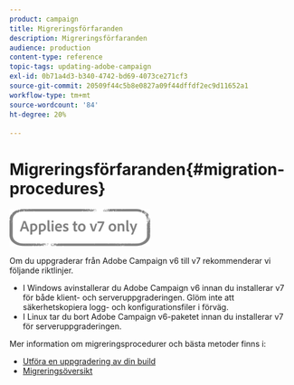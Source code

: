```yaml
---
product: campaign
title: Migreringsförfaranden
description: Migreringsförfaranden
audience: production
content-type: reference
topic-tags: updating-adobe-campaign
exl-id: 0b71a4d3-b340-4742-bd69-4073ce271cf3
source-git-commit: 20509f44c5b8e0827a09f44dffdf2ec9d11652a1
workflow-type: tm+mt
source-wordcount: '84'
ht-degree: 20%

---
```


# Migreringsförfaranden{#migration-procedures}

![](../../assets/v7-only.svg)

Om du uppgraderar från Adobe Campaign v6 till v7 rekommenderar vi följande riktlinjer.

* I Windows avinstallerar du Adobe Campaign v6 innan du installerar v7 för både klient- och serveruppgraderingen. Glöm inte att säkerhetskopiera logg- och konfigurationsfiler i förväg.
* I Linux tar du bort Adobe Campaign v6-paketet innan du installerar v7 för serveruppgraderingen.

Mer information om migreringsprocedurer och bästa metoder finns i:

* [Utföra en uppgradering av din build](https://helpx.adobe.com/se/campaign/kb/acc-build-upgrade.html)
* [Migreringsöversikt](../../migration/using/about-migration.md)
